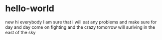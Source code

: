 # hello-world
new
hi everybody
  I am sure that i will eat any problems
  and make sure for day and day  come on   fighting and the crazy tomorrow will suriving in the east of the sky
